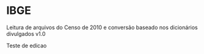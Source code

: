 # IBGE

Leitura de arquivos do Censo de 2010 e conversão baseado nos dicionários divulgados v1.0 

Teste de edicao
